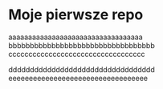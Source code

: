 # Moje pierwsze repo

aaaaaaaaaaaaaaaaaaaaaaaaaaaaaaaaaa
bbbbbbbbbbbbbbbbbbbbbbbbbbbbbbbbbb
cccccccccccccccccccccccccccccccccc

dddddddddddddddddddddddddddddddddd
eeeeeeeeeeeeeeeeeeeeeeeeeeeeeeeeee